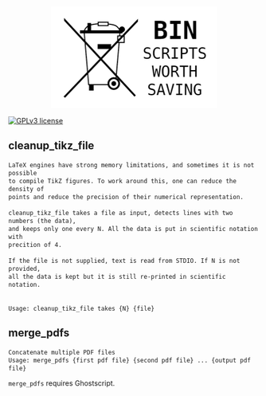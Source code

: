 <p align="center">
<img width="333" height="204" src="logo.png">
</p>

[![GPLv3
license](https://img.shields.io/badge/License-GPLv3-blue.svg)](http://perso.crans.org/besson/LICENSE.html)

## cleanup_tikz_file

```
LaTeX engines have strong memory limitations, and sometimes it is not possible
to compile TikZ figures. To work around this, one can reduce the density of
points and reduce the precision of their numerical representation.

cleanup_tikz_file takes a file as input, detects lines with two numbers (the data),
and keeps only one every N. All the data is put in scientific notation with
precition of 4.

If the file is not supplied, text is read from STDIO. If N is not provided,
all the data is kept but it is still re-printed in scientific notation.


Usage: cleanup_tikz_file takes {N} {file}
```

## merge_pdfs

```
Concatenate multiple PDF files
Usage: merge_pdfs {first pdf file} {second pdf file} ... {output pdf file}
```
`merge_pdfs` requires Ghostscript.
